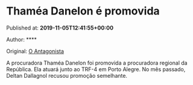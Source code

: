 
# Thaméa Danelon é promovida

Published at: **2019-11-05T12:41:55+00:00**

Author: ****

Original: [O Antagonista](https://www.oantagonista.com/brasil/thamea-danelon-e-promovida/)

A procuradora Thaméa Danelon foi promovida a procuradora regional da República. Ela atuará junto ao TRF-4 em Porto Alegre.
No mês passado, Deltan Dallagnol recusou promoção semelhante.
